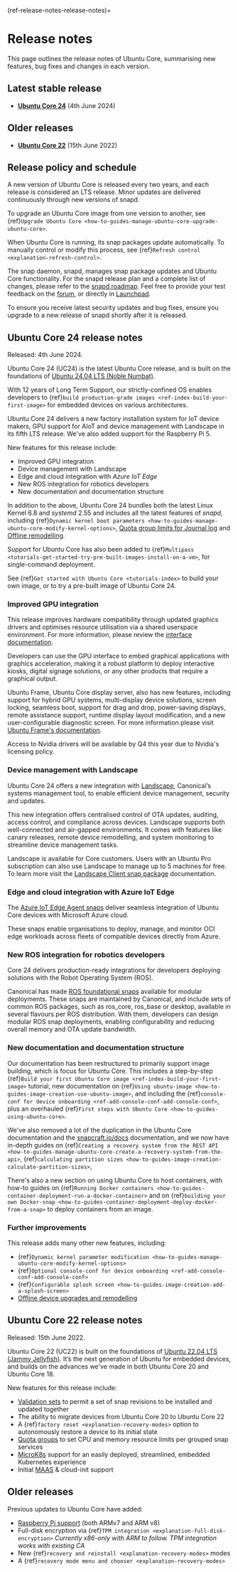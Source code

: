 (ref-release-notes-release-notes)=
# Release notes

This page outlines the release notes of Ubuntu Core, summarising new features, bug fixes and changes in each version.

## Latest stable release

* **[Ubuntu Core 24](#ubuntu-core-24-release-notes)** (4th June 2024)

## Older releases

* **[Ubuntu Core 22](#ubuntu-core-22-release-notes)** (15th June 2022)

## Release policy and schedule

A new version of Ubuntu Core is released every two years, and each release is considered an LTS release. Minor updates are delivered continuously through new versions of snapd.

To upgrade an Ubuntu Core image from one version to another, see {ref}`Upgrade Ubuntu Core <how-to-guides-manage-ubuntu-core-upgrade-ubuntu-core>`.

When Ubuntu Core is running, its snap packages update automatically. To manually control or modify this process, see {ref}`Refresh control <explanation-refresh-control>`.

The snap daemon, snapd, manages snap package updates and Ubuntu Core functionality. For the snapd release plan and a complete list of changes, please refer to the [snapd roadmap](https://snapcraft.io/docs/snapd-roadmap). Feel free to provide your test feedback on the [forum](https://forum.snapcraft.io/c/snapd/5), or directly in [Launchpad](https://bugs.launchpad.net/snapd/+filebug).

To ensure you receive latest security updates and bug fixes, ensure you upgrade to a new release of snapd shortly after it is released.

## Ubuntu Core 24 release notes

Released: 4th June 2024.

Ubuntu Core 24 (UC24) is the latest Ubuntu Core release, and is built on the foundations of [Ubuntu 24.04 LTS (Noble Numbat)](https://releases.ubuntu.com/24.04/).

With 12 years of Long Term Support, our strictly-confined OS enables developers to {ref}`build production-grade images <ref-index-build-your-first-image>`  for embedded devices on various architectures.

Ubuntu Core 24 delivers a new factory installation system for IoT device makers, GPU support for AIoT and device management with Landscape in its fifth LTS release. We've also added support for the Raspberry Pi 5.

New features for this release include:
- Improved GPU integration
- Device management with Landscape
- Edge and cloud integration with _Azure IoT Edge_
- New ROS integration for robotics developers
- New documentation and documentation structure

In addition to the above, Ubuntu Core 24 bundles both the latest Linux Kernel  6.8 and *systemd* 2.55 and includes all the latest features of _snapd_, including {ref}`Dynamic kernel boot parameters <how-to-guides-manage-ubuntu-core-modify-kernel-options>`, [Quota group limits for Journal log](https://snapcraft.io/docs/quota-groups#heading--journal) and [Offline remodelling](/explanation/remodelling.md#offline-remodelling).

Support for Ubuntu Core has also been added to {ref}`Multipass <tutorials-get-started-try-pre-built-images-install-on-a-vm>`, for single-command deployment.

See {ref}`Get started with Ubuntu Core <tutorials-index>`  to build your own image, or to try a pre-built image of Ubuntu Core 24.

### Improved GPU integration

This release improves hardware compatibility through updated graphics drivers and optimises resource utilisation via a shared userspace environment. For more information, please review the [interface documentation](https://mir-server.io/docs/the-gpu-2404-snap-interface?_ga=2.82007062.1233933483.1719497012-1412176395.1700477775). 

Developers can use the GPU interface to embed graphical applications with graphics acceleration, making it a robust platform to deploy interactive kiosks, digital signage solutions, or any other products that require a graphical output.

Ubuntu Frame, Ubuntu Core display server, also has new features, including support for hybrid GPU systems, multi-display device solutions, screen locking, seamless boot, support for drag and drop, power-saving displays, remote assistance support, runtime display layout modification, and a new user-configurable diagnostic screen. For more information please visit [Ubuntu Frame's documentation](https://mir-server.io/docs). 

Access to Nvidia drivers will be available by Q4 this year due to Nvidia's licensing policy. 

### Device management with Landscape

Ubuntu Core 24 offers a new integration with [Landscape](https://ubuntu.com/landscape), Canonical’s systems management tool, to enable efficient device management, security and updates.

This new integration offers centralised control of OTA updates, auditing, access control, and compliance across devices. Landscape supports both well-connected and air-gapped environments. It comes with features like canary releases, remote device remodelling, and system monitoring to streamline device management tasks.

Landscape is available for Core customers. Users with an Ubuntu Pro subscription can also use Landscape to manage up to 5 machines for free. To learn more visit the [Landscape Client snap package](https://ubuntu.com/landscape/docs/how-to-configure-the-landscape-client-snap) documentation.

### Edge and cloud integration with Azure IoT Edge

The [Azure IoT Edge Agent snaps](https://canonical.com/blog/canonicals-ubuntu-core-receives-microsoft-azure-iot-edge-tier-1-supported-platform-status) deliver seamless integration of Ubuntu Core devices with Microsoft Azure cloud.

These snaps enable organisations to deploy, manage, and monitor OCI edge workloads across fleets of compatible devices directly from Azure.

### New ROS integration for robotics developers

Core 24 delivers production-ready integrations for developers deploying solutions with the Robot Operating System (ROS).

Canonical has made [ROS foundational snaps](https://snapcraft.io/docs/ros2-applications#heading--content-sharing) available for modular deployments. These snaps are maintained by Canonical, and include sets of common ROS packages, such as ros_core, ros_base or desktop, available in several flavours per ROS distribution. With them, developers can design modular ROS snap deployments, enabling configurability and reducing overall memory and OTA update bandwidth.

### New documentation and documentation structure

Our documentation has been restructured to primarily support image building, which is focus for Ubuntu Core. This includes a step-by-step {ref}`Build your first Ubuntu Core image <ref-index-build-your-first-image>` tutorial, new documentation on {ref}`Using ubuntu-image <how-to-guides-image-creation-use-ubuntu-image>`, and including the {ref}`console-conf for device onboarding <ref-add-console-conf-add-console-conf>`, plus an overhauled {ref}`First steps with Ubuntu Core <how-to-guides-using-ubuntu-core>`.

We've also removed a lot of the duplication in the Ubuntu Core documentation and the [snapcraft.io/docs](https://snapcraft.io/docs) documentation, and we now have in-depth guides on {ref}`Creating a recovery system from the REST API <how-to-guides-manage-ubuntu-core-create-a-recovery-system-from-the-api>`, {ref}`calculating partition sizes <how-to-guides-image-creation-calculate-partition-sizes>`,
 
There's also a new section on using Ubuntu Core to host containers, with how-to guides on {ref}`Running Docker containers <how-to-guides-container-deployment-run-a-docker-container>` and on {ref}`building your own Docker-snap <how-to-guides-container-deployment-deploy-docker-from-a-snap>` to deploy containers from an image.

### Further improvements

This release adds many other new features, including:

- {ref}`Dynamic kernel parameter modification <how-to-guides-manage-ubuntu-core-modify-kernel-options>`
- {ref}`Optional console-conf for device onboarding <ref-add-console-conf-add-console-conf>`
- {ref}`Configurable splash screen <how-to-guides-image-creation-add-a-splash-screen>`
- [Offline device upgrades and remodelling](/explanation/remodelling.md#offline-remodelling)

## Ubuntu Core 22 release notes

Released: 15th June 2022.

Ubuntu Core 22 (UC22) is built on the foundations of [Ubuntu 22.04 LTS (Jammy Jellyfish)](https://releases.ubuntu.com/22.04/). It’s the next generation of Ubuntu for embedded devices, and builds on the advances we've made in both Ubuntu Core 20 and Ubuntu Core 18.

New features for this release include:

* [Validation sets](https://snapcraft.io/docs/validation-sets) to permit a set of snap revisions to be installed and updated together
* The ability to migrate devices from Ubuntu Core 20 to Ubuntu Core 22
* A {ref}`factory reset <explanation-recovery-modes>` option to autonomously restore a device to its initial state
* [Quota groups](https://snapcraft.io/docs/quota-groups) to set CPU and memory resource limits per grouped snap services
* [MicroK8s](https://microk8s.io/) support for an easily deployed, streamlined, embedded Kubernetes experience
* Initial [MAAS](https://maas.io/) & cloud-init support

## Older releases

Previous updates to Ubuntu Core have added:

* [Raspberry Pi support](/tutorials/try-pre-built-images/install-on-a-device/use-raspberry-pi-imager) (both ARMv7 and ARM v8)
* Full-disk encryption via {ref}`TPM integration <explanation-full-disk-encryption>`
   _Currently x86-only with ARM to follow.  TPM integration works with existing CA_
* New {ref}`recovery and reinstall <explanation-recovery-modes>` modes
* A {ref}`recovery mode menu and chooser <explanation-recovery-modes>`

